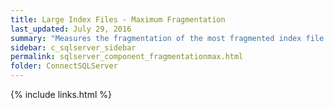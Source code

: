 ```yaml
---
title: Large Index Files - Maximum Fragmentation
last_updated: July 29, 2016
summary: "Measures the fragmentation of the most fragmented index file on the SQL Server."
sidebar: c_sqlserver_sidebar
permalink: sqlserver_component_fragmentationmax.html
folder: ConnectSQLServer
---
```


{% include links.html %}
